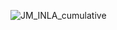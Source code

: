 
![JM_INLA_cumulative](https://user-images.githubusercontent.com/101568259/233582827-52dbbca5-3dc2-4661-a5df-312f2a3d41e6.jpg)
